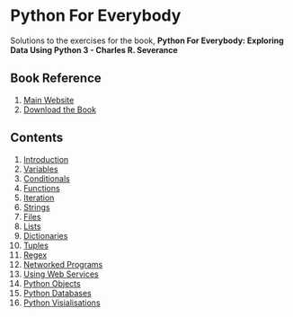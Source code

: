 # Python For Everybody
Solutions to the exercises for the book, **Python For Everybody: Exploring Data Using Python 3 - Charles R. Severance**

## Book Reference
1. [Main Website](https://www.py4e.com/)
2. [Download the Book](https://www.py4e.com/book)

## Contents
1. [Introduction](https://github.com/GrigorijSchleifer/PY4E/tree/main/Chapter%201%20-%20Introduction)
2. [Variables](https://github.com/GrigorijSchleifer/PythonForEverybody/tree/main/Chapter%202)
3. [Conditionals](https://github.com/GrigorijSchleifer/PythonForEverybody/tree/main/Chapter%203)
4. [Functions](https://github.com/GrigorijSchleifer/PythonForEverybody/tree/main/Chapter%204)
5. [Iteration](https://github.com/GrigorijSchleifer/PythonForEverybody/tree/main/Chapter%205)
6. [Strings](https://github.com/GrigorijSchleifer/PythonForEverybody/tree/main/Chapter%206)
7. [Files](https://github.com/GrigorijSchleifer/PythonForEverybody/tree/main/Chapter%207)
8. [Lists](https://github.com/GrigorijSchleifer/PythonForEverybody/tree/main/Chapter%208)
9. [Dictionaries](https://github.com/AdityaBagad/python-for-everybody/tree/master/9-Chapter)
10. [Tuples](https://github.com/AdityaBagad/python-for-everybody/tree/master/10-Chapter)
11. [Regex](https://github.com/AdityaBagad/python-for-everybody/tree/master/11-Chapter)
12. [Networked Programs]()
13. [Using Web Services]()
14. [Python Objects]()
15. [Python Databases]()
16. [Python Visialisations]()
